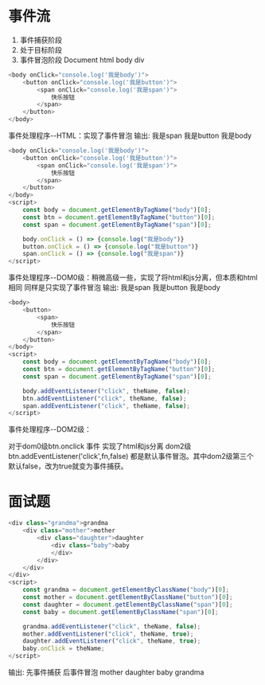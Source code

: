 # 事件流
1. 事件捕获阶段
2. 处于目标阶段
3. 事件冒泡阶段
Document 
html
body
div

```javascript
<body onClick="console.log('我是body')">
    <button onClick="console.log('我是button')">
        <span onClick="console.log('我是span')">
            快乐按钮
        </span>
    </button>
</body>
```
事件处理程序--HTML：实现了事件冒泡  输出: 我是span  我是button  我是body
 
```javascript
<body onClick="console.log('我是body')">
    <button onClick="console.log('我是button')">
        <span onClick="console.log('我是span')">
            快乐按钮
        </span>
    </button>
</body>
<script>
    const body = document.getElementByTagName("body")[0];
    const btn = document.getElementByTagName("button")[0];
    const span = document.getElementByTagName("span")[0];

    body.onClick = () => {console.log("我是body")}
    button.onClick = () => {console.log("我是button")}
    span.onClick = () => {console.log("我是span")}
</script>
```
事件处理程序--DOM0级：稍微高级一些，实现了将html和js分离，但本质和html相同 同样是只实现了事件冒泡 输出: 我是span  我是button  我是body

```javascript
<body>
    <button>
        <span>
            快乐按钮
        </span>
    </button>
</body>
<script>
    const body = document.getElementByTagName("body")[0];
    const btn = document.getElementByTagName("button")[0];
    const span = document.getElementByTagName("span")[0];

    body.addEventListener("click", theName, false);
    btn.addEventListener("click", theName, false);
    span.addEventListener("click", theName, false);
</script>
```

事件处理程序--DOM2级：

对于dom0级btn.onclick 事件 实现了html和js分离
dom2级btn.addEventListener('click',fn,false)
都是默认事件冒泡。其中dom2级第三个默认false，改为true就变为事件捕获。

# 面试题

```javascript
<div class="grandma">grandma
    <div class="mother">mother
        <div class="daughter">daughter
            <div class="baby">baby
            </div>
        </div>
    </div>
</div>
<script>
    const grandma = document.getElementByClassName("body")[0];
    const mother = document.getElementByClassName("button")[0];
    const daughter = document.getElementByClassName("span")[0];
    const baby = document.getElementByClassName("span")[0];

    grandma.addEventListener("click", theName, false);
    mother.addEventListener("click", theName, true);
    daughter.addEventListener("click", theName, true);
    baby.onClick = theName;
</script>
```

输出: 先事件捕获 后事件冒泡 mother daughter baby grandma